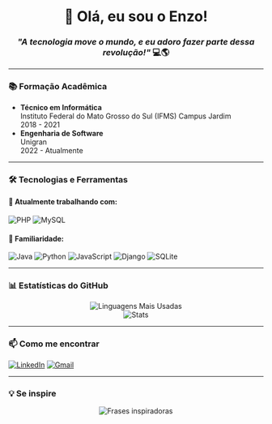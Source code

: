 <div align="center">
  
# 🚀 Olá, eu sou o Enzo! 
  
### *"A tecnologia move o mundo, e eu adoro fazer parte dessa revolução!"* 💻🌎

</div>

---

### 📚 **Formação Acadêmica**
- **Técnico em Informática**  
  Instituto Federal do Mato Grosso do Sul (IFMS) Campus Jardim  
  2018 - 2021
- **Engenharia de Software**  
  Unigran  
  2022 - Atualmente
---

### 🛠️ **Tecnologias e Ferramentas**

#### 💼 **Atualmente trabalhando com:**
![PHP](https://img.shields.io/badge/PHP-777BB4?style=for-the-badge&logo=php&logoColor=white)
![MySQL](https://img.shields.io/badge/MySQL-4479A1?style=for-the-badge&logo=mysql&logoColor=white)

#### 🌱 **Familiaridade:**
![Java](https://img.shields.io/badge/Java-ED8B00?style=for-the-badge&logo=openjdk&logoColor=white)
![Python](https://img.shields.io/badge/Python-3776AB?style=for-the-badge&logo=python&logoColor=white)
![JavaScript](https://img.shields.io/badge/JavaScript-F7DF1E?style=for-the-badge&logo=javascript&logoColor=black)
![Django](https://img.shields.io/badge/Django-092E20?style=for-the-badge&logo=django&logoColor=white)
![SQLite](https://img.shields.io/badge/SQLite-003B57?style=for-the-badge&logo=sqlite&logoColor=white)

---

### 📊 **Estatísticas do GitHub**

<div align="center">
  
![Linguagens Mais Usadas](https://github-readme-stats.vercel.app/api/top-langs/?username=EnzoKG&layout=compact&theme=dark&hide_border=true)  
![Stats](https://github-readme-stats.vercel.app/api?username=EnzoKG&show_icons=true&include_all_commits=true&theme=transparent)

</div>

---

### 📫 **Como me encontrar**

[![LinkedIn](https://img.shields.io/badge/LinkedIn-0077B5?style=for-the-badge&logo=linkedin&logoColor=white)](https://www.linkedin.com/in/enzo-kozoroski-giovanini-85114b203/)
[![Gmail](https://img.shields.io/badge/Gmail-D14836?style=for-the-badge&logo=gmail&logoColor=white)](mailto:enzogiovanini@gmail.com)

---

### 💡 **Se inspire**
<p align="center">
  <img src="https://quotes-github-readme.vercel.app/api?type=horizontal&theme=dark&border=true" alt="Frases inspiradoras">
</p>
